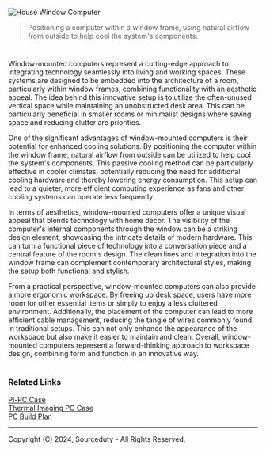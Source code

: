 ![House Window Computer](https://github.com/sourceduty/Window-Mounted_Computer/assets/123030236/012e0b13-2d2c-41e7-8a21-733b87b81b67)

> Positioning a computer within a window frame, using natural airflow from outside to help cool the system's components.

#

Window-mounted computers represent a cutting-edge approach to integrating technology seamlessly into living and working spaces. These systems are designed to be embedded into the architecture of a room, particularly within window frames, combining functionality with an aesthetic appeal. The idea behind this innovative setup is to utilize the often-unused vertical space while maintaining an unobstructed desk area. This can be particularly beneficial in smaller rooms or minimalist designs where saving space and reducing clutter are priorities.

One of the significant advantages of window-mounted computers is their potential for enhanced cooling solutions. By positioning the computer within the window frame, natural airflow from outside can be utilized to help cool the system's components. This passive cooling method can be particularly effective in cooler climates, potentially reducing the need for additional cooling hardware and thereby lowering energy consumption. This setup can lead to a quieter, more efficient computing experience as fans and other cooling systems can operate less frequently.

In terms of aesthetics, window-mounted computers offer a unique visual appeal that blends technology with home decor. The visibility of the computer's internal components through the window can be a striking design element, showcasing the intricate details of modern hardware. This can turn a functional piece of technology into a conversation piece and a central feature of the room's design. The clean lines and integration into the window frame can complement contemporary architectural styles, making the setup both functional and stylish.

From a practical perspective, window-mounted computers can also provide a more ergonomic workspace. By freeing up desk space, users have more room for other essential items or simply to enjoy a less cluttered environment. Additionally, the placement of the computer can lead to more efficient cable management, reducing the tangle of wires commonly found in traditional setups. This can not only enhance the appearance of the workspace but also make it easier to maintain and clean. Overall, window-mounted computers represent a forward-thinking approach to workspace design, combining form and function in an innovative way.

#
### Related Links

[Pi-PC Case](https://github.com/sourceduty/Pi-PC_Case)
<br>
[Thermal Imaging PC Case](https://github.com/sourceduty/Thermal_Imaging_PC_Case)
<br>
[PC Build Plan](https://chat.openai.com/g/g-W9wTtIyiJ-pc-build-plan)

***
Copyright (C) 2024, Sourceduty - All Rights Reserved.
